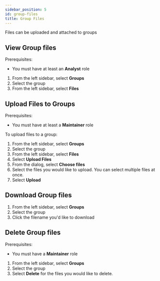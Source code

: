 ```yaml
---
sidebar_position: 5
id: group-files
title: Group Files
---
```


Files can be uploaded and attached to groups

## View Group files

Prerequisites:

- You must have at least an **Analyst** role

1. From the left sidebar, select **Groups**
2. Select the group
3. From the left sidebar, select **Files**

## Upload Files to Groups

Prerequisites:

- You must have at least a **Maintainer** role

To upload files to a group:

1. From the left sidebar, select **Groups**
2. Select the group
3. From the left sidebar, select **Files**
4. Select **Upload Files**
5. From the dialog, select **Choose files**
6. Select the files you would like to upload. You can select multiple files at once.
7. Select **Upload**

## Download Group files

1. From the left sidebar, select **Groups**
2. Select the group
3. Click the filename you'd like to download

## Delete Group files

Prerequisites:

- You must have a **Maintainer** role

1. From the left sidebar, select **Groups**
2. Select the group
3. Select **Delete** for the files you would like to delete.
